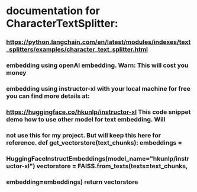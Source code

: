 # documentation for CharacterTextSplitter:

### https://python.langchain.com/en/latest/modules/indexes/text_splitters/examples/character_text_splitter.html

### embedding using openAI embedding. Warn: This will cost you money

### embedding using instructor-xl with your local machine for free you can find more details at:

### https://huggingface.co/hkunlp/instructor-xl This code snippet demo how to use other model for text embedding. Will

### not use this for my project. But will keep this here for reference. def get_vectorstore(text_chunks): embeddings =

### HuggingFaceInstructEmbeddings(model_name="hkunlp/instructor-xl") vectorstore = FAISS.from_texts(texts=text_chunks,

### embedding=embeddings) return vectorstore
